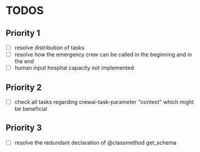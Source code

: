 # TODOS

## Priority 1

- [ ] resolve distribution of tasks
- [ ] resolve how the emergency crew can be called in the beginning and in the end
- [ ] human input hospital capacity not implemented

## Priority 2

- [ ] check all tasks regarding crewai-task-parameter "context" which might be beneficial

## Priority 3

- [ ] resolve the redundant declaration of @classmethod get_schema
